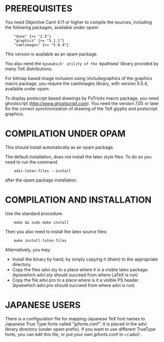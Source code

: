 PREREQUISITES
=============

You need Objective Caml 4.11 or higher to compile the sources,
including the following packages, available under opam:

        "dune" {>= "2.5"}
        "graphics" {>= "5.1.1"}
        "camlimages" {>= "5.0.4"}

This version is available as an opam package. 

You also need the `kpsewhich' utility of the `kpathsea' library
provided by many TeX distributions.

For bitmap based image inclusion using \includegraphics of 
the graphics macro package, you require the camlimages library,
with version 5.0.4, available under opam. 

To display postscript based drawings by PsTricks macro package,
you need ghostscript (http://www.ghostscript.com). You need
the version 7.05 or later for the correct synchronization of
drawing of the TeX glyphs and postscript graphics.

COMPILATION UNDER OPAM
======================

This should install automatically as an opam package.

The default installation, does not install the latex style files.
To do so you need to run the command

        advi-latex-files --install
    
after the opam package installation. 


COMPILATION AND INSTALLATION
============================

Use the standard procedure:

        make && sudo make install
    
Then you also need to install the latex source files: 

        make install-latex-files
    
Alternatively, you may:

- Install the binary by hand, by simply copying it (them) to the
   appropriate directory.
- Copy the files advi.sty to a place where it is a visible latex package.
  (kpsewhich advi.sty should succeed from where LaTeX is run)
- Copy the file advi.pro to a place where is it a visible PS header.
   (kpsewhich advi.pro should succeed from where advi is run)


JAPANESE USERS
==============

There is a configuration file for mapping Japanese TeX font names
to Japanese True Type fonts called "jpfonts.conf". It is placed in
the advi library directory (under opam prefix). 
If you want to use different TrueType fonts, you can edit this file,
or put your own jpfonts.conf in ~/.advi/ .
